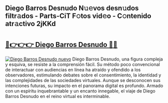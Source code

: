 ## Diego Barros Desnudo N𝚞𝚎vos desn𝚞dos filtr𝚊dos - Parts-CiT F𝚘tos vid𝚎o - C𝚘ntenido atr𝚊ctivo 2jKKd

# <h2><a href="http://mb33k3e.tromn.icu/?c=Diego+Barros+Desnudo">🔗👉👉👉 Diego Barros Desnudo 🔗🔗</a></h2>

[![Diego Barros Desnudo nuevo](https://i.imgur.com/pEAQMta.gif)](http://mb33k3e.tromn.icu/?c=Diego+Barros+Desnudo)
Diego Barros Desnudo, una figura compleja y esquiva, se resiste a la comprensión fácil. Su método poco convencional de interactuar con audiencias en línea ha atraído y ofendido a los observadores, estimulando debates sobre el consentimiento, la identidad y las complejidades de las sociedades virtuales. Aunque se desconocen sus intenciones futuras, su impacto en el panorama digital es profundo. Armado con un espíritu inquebrantable y un encanto innegable, el viaje de Diego Barros Desnudo en el reino virtual es interminable.
